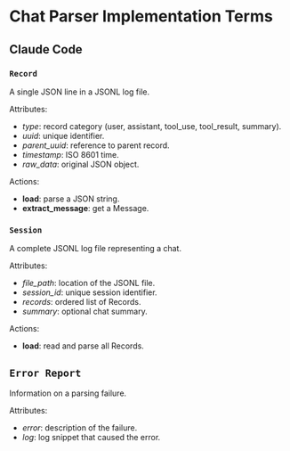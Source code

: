 # Chat Parser Implementation Terms

## Claude Code

### `Record`
A single JSON line in a JSONL log file.

Attributes:
- *type*: record category (user, assistant, tool_use, tool_result, summary).
- *uuid*: unique identifier.
- *parent_uuid*: reference to parent record.
- *timestamp*: ISO 8601 time.
- *raw_data*: original JSON object.

Actions:
- **load**: parse a JSON string.
- **extract_message**: get a Message.

### `Session`
A complete JSONL log file representing a chat.

Attributes:
- *file_path*: location of the JSONL file.
- *session_id*: unique session identifier.
- *records*: ordered list of Records.
- *summary*: optional chat summary.

Actions:
- **load**: read and parse all Records.

## `Error Report`
Information on a parsing failure.

Attributes:
- *error*: description of the failure.
- *log*: log snippet that caused the error.
